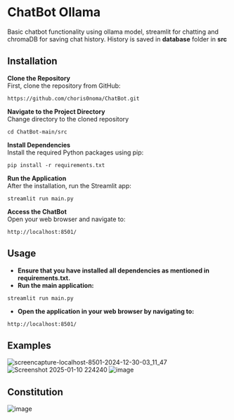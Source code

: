 # ChatBot Ollama
Basic chatbot functionality using ollama model, streamlit for chatting and chromaDB for saving chat history.
History is saved in **database** folder in **src**
## Installation  
**Clone the Repository**  
First, clone the repository from GitHub:  
```
https://github.com/choris0noma/ChatBot.git
```

**Navigate to the Project Directory**  
Change directory to the cloned repository  
```
cd ChatBot-main/src
```  

**Install Dependencies**  
Install the required Python packages using pip:  
```
pip install -r requirements.txt
```  

**Run the Application**  
After the installation, run the Streamlit app:  
```
streamlit run main.py
```  


**Access the ChatBot**  
Open your web browser and navigate to:
```
http://localhost:8501/
```


## Usage  
- **Ensure that you have installed all dependencies as mentioned in requirements.txt.**  
- **Run the main application:**
```
streamlit run main.py
```
- **Open the application in your web browser by navigating to:**
```
http://localhost:8501/
```

## Examples
![screencapture-localhost-8501-2024-12-30-03_11_47](https://github.com/user-attachments/assets/775cca22-0ffd-4fde-948c-d817fbe16010)
![Screenshot 2025-01-10 224240](https://github.com/user-attachments/assets/077343ee-fadf-41f0-9d29-fdb7d89571a2)
![image](https://github.com/user-attachments/assets/b45b3bb9-6bd1-4747-aca4-921a3f74337a)


## Constitution
![image](https://github.com/user-attachments/assets/9dc6a116-6dfc-498f-9e00-11d54fc15491)

